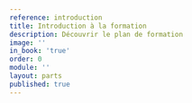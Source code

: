 ```yaml
---
reference: introduction
title: Introduction à la formation
description: Découvrir le plan de formation
image: ''
in_book: 'true'
order: 0
module: ''
layout: parts
published: true
---
```


